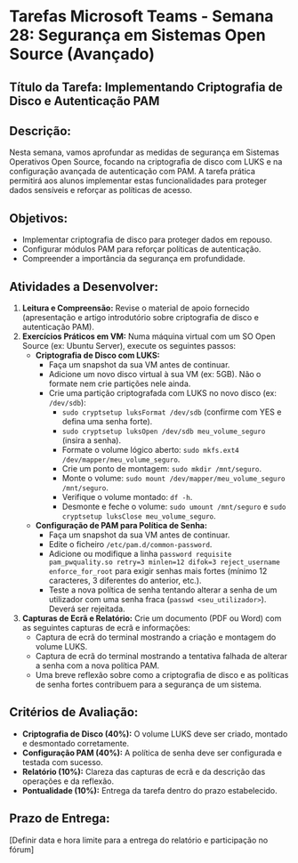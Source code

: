 # Tarefas Microsoft Teams - Semana 28: Segurança em Sistemas Open Source (Avançado)

## Título da Tarefa: Implementando Criptografia de Disco e Autenticação PAM

## Descrição:
Nesta semana, vamos aprofundar as medidas de segurança em Sistemas Operativos Open Source, focando na criptografia de disco com LUKS e na configuração avançada de autenticação com PAM. A tarefa prática permitirá aos alunos implementar estas funcionalidades para proteger dados sensíveis e reforçar as políticas de acesso.

## Objetivos:
*   Implementar criptografia de disco para proteger dados em repouso.
*   Configurar módulos PAM para reforçar políticas de autenticação.
*   Compreender a importância da segurança em profundidade.

## Atividades a Desenvolver:
1.  **Leitura e Compreensão:** Revise o material de apoio fornecido (apresentação e artigo introdutório sobre criptografia de disco e autenticação PAM).
2.  **Exercícios Práticos em VM:** Numa máquina virtual com um SO Open Source (ex: Ubuntu Server), execute os seguintes passos:
    *   **Criptografia de Disco com LUKS:**
        *   Faça um snapshot da sua VM antes de continuar.
        *   Adicione um novo disco virtual à sua VM (ex: 5GB). Não o formate nem crie partições nele ainda.
        *   Crie uma partição criptografada com LUKS no novo disco (ex: `/dev/sdb`):
            *   `sudo cryptsetup luksFormat /dev/sdb` (confirme com YES e defina uma senha forte).
            *   `sudo cryptsetup luksOpen /dev/sdb meu_volume_seguro` (insira a senha).
            *   Formate o volume lógico aberto: `sudo mkfs.ext4 /dev/mapper/meu_volume_seguro`.
            *   Crie um ponto de montagem: `sudo mkdir /mnt/seguro`.
            *   Monte o volume: `sudo mount /dev/mapper/meu_volume_seguro /mnt/seguro`.
            *   Verifique o volume montado: `df -h`.
            *   Desmonte e feche o volume: `sudo umount /mnt/seguro` e `sudo cryptsetup luksClose meu_volume_seguro`.
    *   **Configuração de PAM para Política de Senha:**
        *   Faça um snapshot da sua VM antes de continuar.
        *   Edite o ficheiro `/etc/pam.d/common-password`.
        *   Adicione ou modifique a linha `password requisite pam_pwquality.so retry=3 minlen=12 difok=3 reject_username enforce_for_root` para exigir senhas mais fortes (mínimo 12 caracteres, 3 diferentes do anterior, etc.).
        *   Teste a nova política de senha tentando alterar a senha de um utilizador com uma senha fraca (`passwd <seu_utilizador>`). Deverá ser rejeitada.
3.  **Capturas de Ecrã e Relatório:** Crie um documento (PDF ou Word) com as seguintes capturas de ecrã e informações:
    *   Captura de ecrã do terminal mostrando a criação e montagem do volume LUKS.
    *   Captura de ecrã do terminal mostrando a tentativa falhada de alterar a senha com a nova política PAM.
    *   Uma breve reflexão sobre como a criptografia de disco e as políticas de senha fortes contribuem para a segurança de um sistema.

## Critérios de Avaliação:
*   **Criptografia de Disco (40%):** O volume LUKS deve ser criado, montado e desmontado corretamente.
*   **Configuração PAM (40%):** A política de senha deve ser configurada e testada com sucesso.
*   **Relatório (10%):** Clareza das capturas de ecrã e da descrição das operações e da reflexão.
*   **Pontualidade (10%):** Entrega da tarefa dentro do prazo estabelecido.

## Prazo de Entrega:
[Definir data e hora limite para a entrega do relatório e participação no fórum]

